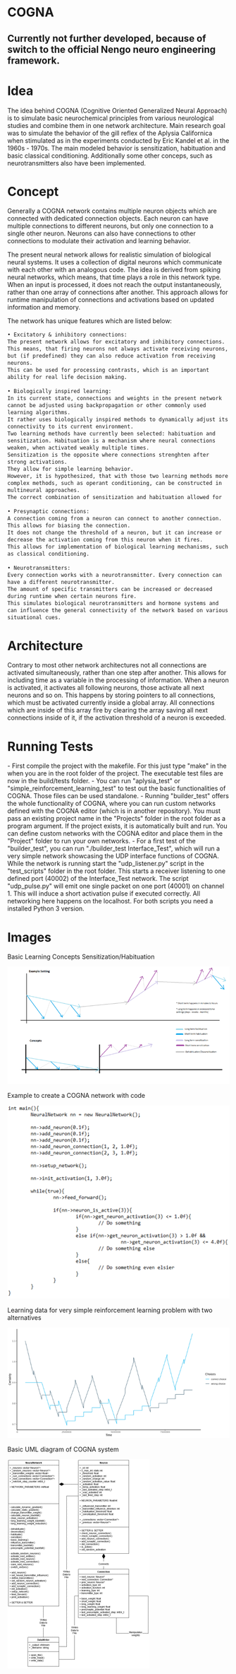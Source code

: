 # COGNA

## Currently not further developed, because of switch to the official Nengo neuro engineering framework.

<h1>Idea</h1>
  The idea behind COGNA (Cognitive Oriented Generalized Neural Approach) is to simulate basic neurochemical principles from various neurological studies and combine them in one network architecture. Main research goal was to simulate the behavior of the gill reflex of the Aplysia Californica when stimulated as in the experiments conducted by Eric Kandel et al. in the 1960s - 1970s. The main modeled behavior is sensitization, habituation and basic classical conditioning. Additionally some other conceps, such as neurotransmitters also have been implemented.
  
<h1>Concept</h1>
  Generally a COGNA network contains multiple neuron objects which are connected with dedicated connection objects. Each neuron can have multiple connections to different neurons, but only one connection to a single other neuron. Neurons can also have connections to other connections to modulate their activation and learning behavior.
  
  The present neural network allows for realistic simulation of biological neural systems. It uses a collection of digital neurons which communicate with each other with an analogous code. The idea is derived from spiking neural networks, which means, that time plays a role in this network type. When an input is processed, it does not reach the output instantaneously, rather than one array of connections after another. This approach allows for runtime manipulation of connections and activations based on updated information and memory.
  
The network has unique features which are listed below:

    • Excitatory & inhibitory connections:
    The present network allows for excitatory and inhibitory connections.
    This means, that firing neurons not always activate receiving neurons, but (if predefined) they can also reduce activation from receiving neurons.
    This can be used for processing contrasts, which is an important ability for real life decision making.
    
    • Biologically inspired learning:
    In its current state, connections and weights in the present network cannot be adjusted using backpropagation or other commonly used learning algorithms.
    It rather uses biologically inspired methods to dynamically adjust its connectivity to its current environment.
    Two learning methods have currently been selected: habituation and sensitization. Habituation is a mechanism where neural connections weaken, when activated weakly multiple times.
    Sensitization is the opposite where connections strenghten after strong activations.
    They allow for simple learning behavior.
    However, it is hypothesized, that with those two learning methods more complex methods, such as operant conditioning, can be constructed in multineural approaches.
    The correct combination of sensitization and habituation allowed for
    
    • Presynaptic connections:
    A connection coming from a neuron can connect to another connection. This allows for biasing the connection.
    It does not change the threshold of a neuron, but it can increase or decrease the activation coming from this neuron when it fires.
    This allows for implementation of biological learning mechanisms, such as classical conditioning.
    
    • Neurotransmitters:
    Every connection works with a neurotransmitter. Every connection can have a different neurotransmitter.
    The amount of specific transmitters can be increased or decreased during runtime when certain neurons fire.
    This simulates biological neurotransmitters and hormone systems and can influence the general connectivity of the network based on various situational cues.
  
<h1>Architecture</h1>
  Contrary to most other network architectures not all connections are activated simultaneously, rather than one step after another. This allows for including time as a variable in the processing of information. When a neuron is activated, it activates all following neurons, those activate all next neurons and so on.
  This happens by storing pointers to all connections, which must be activated currently inside a global array. All connections which are inside of this array fire by clearing the array saving all next connections inside of it, if the activation threshold of a neuron is exceeded.

<h1>Running Tests</h1>
- First compile the project with the makefile. For this just type "make" in the when you are in the root folder of the project. The executable test files are now in the build/tests folder.
- You can run "aplysia_test" or "simple_reinforcement_learning_test" to test out the basic functionalities of COGNA. Those files can be used standalone.
- Running "builder_test" offers the whole functionality of COGNA, where you can run custom networks defined with the COGNA editor (which is in another repository). You must pass an existing project name in the "Projects" folder in the root folder as a program argument. If the project exists, it is automatically built and run. You can define custom networks with the COGNA editor and place them in the "Project" folder to run your own networks.
- For a first test of the "builder_test", you can run "./builder_test Interface_Test", which will run a very simple network showcasing the UDP interface functions of COGNA. While the network is running start the "udp_listener.py" script in the "test_scripts" folder in the root folder. This starts a receiver listening to one defined port (40002) of the Interface_Test network. The script "udp_pulse.py" will emit one single packet on one port (40001) on channel 1. This will induce a short activation pulse if executed correctly. All networking here happens on the localhost. For both scripts you need a installed Python 3 version.

<h1>Images</h1>
Basic Learning Concepts Sensitization/Habituation

![Learning Concepts](images/basic_learning_concepts.png)

Example to create a COGNA network with code

![Learning Concepts](images/cogna_code.png)

Learning data for very simple reinforcement learning problem with two alternatives

![Learning Concepts](images/cogna_graphic.png)

Basic UML diagram of COGNA system

![Learning Concepts](images/cogna_uml.png)